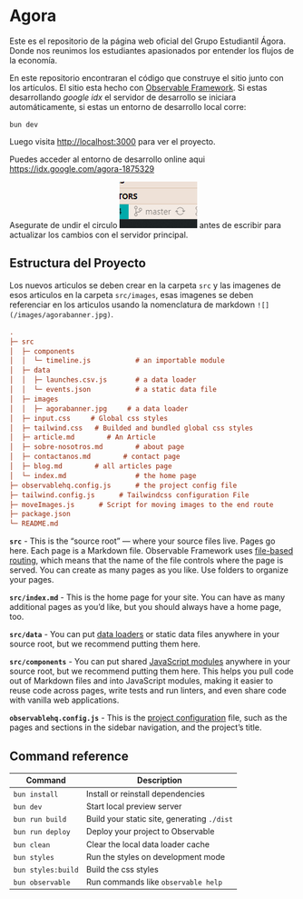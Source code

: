 # Agora

Este es el repositorio de la página web oficial del Grupo Estudiantil Ágora. Donde nos reunimos los estudiantes apasionados por entender los flujos de la economía.

En este repositorio encontraran el código que construye el sitio junto con los artículos. El sitio esta hecho con [Observable Framework](https://observablehq.com/framework). Si estas desarrollando _google idx_ el servidor de desarrollo se iniciara automáticamente, si estas un entorno de desarrollo local corre:

```
bun dev
```

Luego visita <http://localhost:3000> para ver el proyecto.

Puedes acceder al entorno de desarrollo online aqui <https://idx.google.com/agora-1875329>


Asegurate de undir el circulo ![alt text](image.png) antes de escribir para actualizar los cambios con el servidor principal.

## Estructura del Proyecto
Los nuevos articulos se deben crear en la carpeta `src` y las imagenes de esos articulos en la carpeta `src/images`, esas imagenes se deben referenciar en los articulos usando la nomenclatura de markdown `![](/images/agorabanner.jpg)`.

```ini
.
├─ src
│  ├─ components
│  │  └─ timeline.js           # an importable module
│  ├─ data
│  │  ├─ launches.csv.js       # a data loader
│  │  └─ events.json           # a static data file
│  ├─ images
│  │  ├─ agorabanner.jpg     # a data loader
│  ├─ input.css     # Global css styles
│  ├─ tailwind.css   # Builded and bundled global css styles
│  ├─ article.md        # An Article
│  ├─ sobre-nosotros.md        # about page
│  ├─ contactanos.md        # contact page
│  ├─ blog.md        # all articles page
│  └─ index.md                 # the home page
├─ observablehq.config.js      # the project config file
├─ tailwind.config.js      # Tailwindcss configuration File
├─ moveImages.js      # Script for moving images to the end route
├─ package.json
└─ README.md
```

**`src`** - This is the “source root” — where your source files live. Pages go here. Each page is a Markdown file. Observable Framework uses [file-based routing](https://observablehq.com/framework/routing), which means that the name of the file controls where the page is served. You can create as many pages as you like. Use folders to organize your pages.

**`src/index.md`** - This is the home page for your site. You can have as many additional pages as you’d like, but you should always have a home page, too.

**`src/data`** - You can put [data loaders](https://observablehq.com/framework/loaders) or static data files anywhere in your source root, but we recommend putting them here.

**`src/components`** - You can put shared [JavaScript modules](https://observablehq.com/framework/javascript/imports) anywhere in your source root, but we recommend putting them here. This helps you pull code out of Markdown files and into JavaScript modules, making it easier to reuse code across pages, write tests and run linters, and even share code with vanilla web applications.

**`observablehq.config.js`** - This is the [project configuration](https://observablehq.com/framework/config) file, such as the pages and sections in the sidebar navigation, and the project’s title.

## Command reference

| Command           | Description                                              |
| ----------------- | -------------------------------------------------------- |
| `bun install`            | Install or reinstall dependencies                        |
| `bun dev`        | Start local preview server                               |
| `bun run build`      | Build your static site, generating `./dist`              |
| `bun run deploy`     | Deploy your project to Observable                        |
| `bun clean`      | Clear the local data loader cache                        |
| `bun styles`      | Run the styles on development mode                      |
| `bun styles:build`      | Build the css styles                    |
| `bun observable` | Run commands like `observable help`                      |

